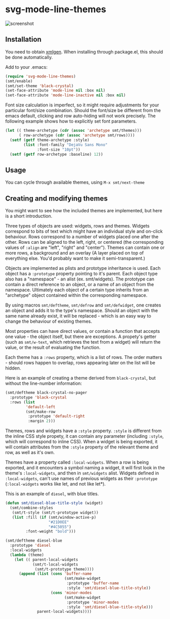 # svg-mode-line-themes
![screenshot](https://github.com/sabof/svg-mode-line-themes/raw/master/screenshot.png)

## Installation

You need to obtain [xmlgen](https://github.com/philjackson/xmlgen). When
installing through package.el, this should be done automatically.

Add to your .emacs:

```lisp
(require 'svg-mode-line-themes)
(smt/enable)
(smt/set-theme 'black-crystal)
(set-face-attribute 'mode-line nil :box nil)
(set-face-attribute 'mode-line-inactive nil :box nil)
```
Font size calculation is imperfect, so it might require adjustments for your
particular font/size combination. Should the font/size be different from the
emacs default, clicking and row auto-hiding will not work precisely. The
following example shows how to explicitly set font parameters.

```lisp
(let (( theme-archetype (cdr (assoc 'archetype smt/themes)))
      ( row-archetype (cdr (assoc 'archetype smt/rows))))
  (setf (getf theme-archetype :style)
        (list :font-family "DejaVu Sans Mono"
              :font-size "10pt"))
  (setf (getf row-archetype :baseline) 12))
```

## Usage

You can cycle through available themes, using `M-x smt/next-theme`

## Creating and modifying themes

You might want to see how the included themes are implemented, but here is a
short introduction.

Three types of objects are used: widgets, rows and themes. Widgets correspond to
bits of text which might have an individual style and on-click behaviour. Rows
correspond to a number of widgets placed one after the other. Rows can be
aligned to the left, right, or centered (the corresponding values of `:align`
are "left", "right" and "center"). Themes can contain one or more rows, a
background and an overlay (A layer placed on top of everything else. You'd
probably want to make it semi-transparent.)

Objects are implemented as plists and prototype inheritance is used. Each object
has a `:prototype` property pointing to it's parent. Each object type also has a
"namespace" - an alist (ex. smt/widgets). The prototype can contain a direct
reference to an object, or a name of an object from the namespace. Ultimately
each object of a certain type inherits from an "archetype" object contained
within the corresponding namespace.

By using macros `smt/deftheme`, `smt/defrow` and `smt/defwidget`, one creates an
object and adds it to the type's namespace. Should an object with the same name
already exist, it will be replaced - which is an easy way to change the
behaviour of existing themes.

Most properties can have direct values, or contain a function that accepts one
value - the object itself, but there are exceptions. A propety's getter (such as
`smt/w-text`, which retrieves the text from a widget) will return the value, or
the result of evaluating the function.

Each theme has a `:rows` property, which is a list of rows. The order matters -
should rows happen to overlap, rows appearing later on the list will be hidden.

Here is an example of creating a theme derived from `black-crystal`, but without
the line-number information:

```lisp
(smt/deftheme black-crystal-no-pager
  :prototype 'black-crystal
  :rows (list
         'default-left
         (smt/make-row
          :prototype 'default-right
          :margin 2)))
```

Themes, rows and widgets have a `:style` property. `:style` is different from
the inline CSS style propety, it can contain any parameter (including `:style`,
which will correspond to inline CSS). When a widget is being exported, it will
contain attributes from the `:style` property of the relevant theme and row, as
well as it's own.

Themes have a property called `:local-widgets`. When a row is being exported,
and it encounters a symbol naming a widget, it will first look in the theme's
`:local-widgets`, and then in `smt/widgets` alist. Widgets defined in
`:local-widgets`, can't use names of previous widgets as their `:prototype`
(`:local-widgets` works like let, and not like let*).

This is an example of `diesel`, with blue titles.

```lisp
(defun smt/diesel-blue-title-style (widget)
  (smt/combine-styles
   (smt/t-style (smt/t-prototype widget))
   (list :fill (if (smt/window-active-p)
                   "#21D0EE"
                   "#4C5055")
         :font-weight "bold")))

(smt/deftheme diesel-blue
  :prototype 'diesel
  :local-widgets
  (lambda (theme)
    (let (( parent-local-widgets
            (smt/t-local-widgets
             (smt/t-prototype theme))))
      (append (list (cons 'buffer-name
                          (smt/make-widget
                           :prototype 'buffer-name
                           :style 'smt/diesel-blue-title-style))
                    (cons 'minor-modes
                          (smt/make-widget
                           :prototype 'minor-modes
                           :style 'smt/diesel-blue-title-style)))
              parent-local-widgets))))
```

